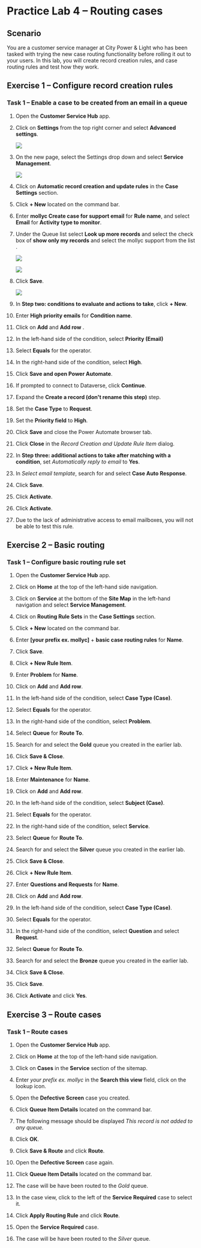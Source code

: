 # Practice Lab 4 – Routing cases

## Scenario

You are a customer service manager at City Power & Light who has been tasked with trying the new case routing functionality before rolling it out to your users. In this lab, you will create record creation rules, and case routing rules and test how they work.

## Exercise 1 – Configure record creation rules

### Task 1 – Enable a case to be created from an email in a queue

1.  Open the **Customer Service Hub** app.

2.  Click on **Settings** from the top right corner and select **Advanced settings**.

    ![](../images/Advanced-settings.png)
    
3. On the new page, select the Settings drop down and select **Service Management**.

    ![](../images/service-management..png)

2.  Click on **Automatic record creation and update rules** in the **Case Settings** section.

4.  Click **+ New** located on the command bar.

5.  Enter **mollyc Create case for support email** for **Rule name**, and select **Email** for **Activity type to monitor**.

6.  Under the Queue list select **Look up more records** and select the check box of **show only my records** and select the mollyc support from the list .

    ![](../imageslook-up.png)
    
    ![](../images/support-select.png)

7.  Click **Save**.

    ![](../images/support-select.png)

8.  In **Step two: conditions to evaluate and actions to take**, click **+ New**.

9.  Enter **High priority emails** for **Condition name**.

10.  Click on **Add** and **Add row** .

11. In the left-hand side of the condition, select **Priority (Email)**

12. Select **Equals** for the operator.

13. In the right-hand side of the condition, select **High**.

14. Click **Save and open Power Automate**.

15. If prompted to connect to Dataverse, click **Continue**.

16. Expand the **Create a record (don't rename this step)** step.

17. Set the **Case Type** to **Request**.

18. Set the **Priority field** to **High**.

19. Click **Save** and close the Power Automate browser tab.

20. Click **Close** in the *Record Creation and Update Rule Item* dialog.

21. In **Step three: additional actions to take after matching with a condition**, set *Automatically reply to email*  to **Yes**.

22. In *Select email template*, search for and select **Case Auto Response**.

23. Click **Save**.

24. Click **Activate**.

25. Click **Activate**.

26. Due to the lack of administrative access to email mailboxes, you will not be able to test this rule.

## Exercise 2 – Basic routing

### Task 1 – Configure basic routing rule set

1.  Open the **Customer Service Hub** app.

2.  Click on **Home** at the top of the left-hand side navigation.

3.  Click on **Service** at the bottom of the **Site Map** in the left-hand navigation and select **Service Management**.

4.  Click on **Routing Rule Sets** in the **Case Settings** section.

5.  Click **+ New** located on the command bar.

6.  Enter **[your prefix ex. mollyc]** + **basic case routing rules** for **Name**.

7.  Click **Save**.

8.  Click **+ New Rule Item**.

9.  Enter **Problem** for **Name**.

10. Click on **Add** and **Add row**.

11. In the left-hand side of the condition, select **Case Type (Case)**.

12. Select **Equals** for the operator.

13. In the right-hand side of the condition, select **Problem**.

14. Select **Queue** for **Route To**.

15. Search for and select the **Gold** queue you created in the earlier lab.

16. Click **Save & Close**.

17. Click **+ New Rule Item**.

18. Enter **Maintenance** for **Name**.

19. Click on **Add** and **Add row**.

20. In the left-hand side of the condition, select **Subject (Case)**.

21. Select **Equals** for the operator.

22. In the right-hand side of the condition, select **Service**.

23. Select **Queue** for **Route To**.

24. Search for and select the **Silver** queue you created in the earlier lab.

25. Click **Save & Close**.

26. Click **+ New Rule Item**.

27. Enter **Questions and Requests** for **Name**.

28. Click on **Add** and **Add row**.

29. In the left-hand side of the condition, select **Case Type (Case)**.

30. Select **Equals** for the operator.

31. In the right-hand side of the condition, select **Question** and select **Request**.

32. Select **Queue** for **Route To**.

33. Search for and select the **Bronze** queue you created in the earlier lab.

34. Click **Save & Close**.

35. Click **Save**.

36. Click **Activate** and click **Yes**.

## Exercise 3 – Route cases

### Task 1 – Route cases

1.  Open the **Customer Service Hub** app.

2.  Click on **Home** at the top of the left-hand side navigation.

3.  Click on **Cases** in the **Service** section of the sitemap.

4.  Enter *your prefix ex. mollyc* in the **Search this view** field, click on the lookup icon.

5.  Open the **Defective Screen** case you created.

6.  Click **Queue Item Details** located on the command bar.

7.  The following message should be displayed *This record is not added to any queue.*

8.  Click **OK**.

9.  Click **Save & Route** and click **Route**.

10. Open the **Defective Screen** case again.

11. Click **Queue Item Details** located on the command bar.

12. The case will be have been routed to the *Gold* queue.

13. In the case view, click to the left of the **Service Required** case to select it.

14. Click **Apply Routing Rule** and click **Route**.

15. Open the **Service Required** case.

16. The case will be have been routed to the *Silver* queue.

